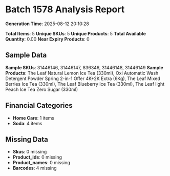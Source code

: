 # Batch 1578 Analysis Report

**Generation Time**: 2025-08-12 20:10:28

**Total Items**: 5
**Unique SKUs**: 5
**Unique Products**: 5
**Total Available Quantity**: 0.00
**Near Expiry Products**: 0

## Sample Data
**Sample SKUs**: 31446146, 31446147, 836346, 31446148, 31446149
**Sample Products**: The Leaf Natural Lemon Ice Tea (330ml), Oxi Automatic Wash Detergent Powder Spring 2-in-1 Offer 4K+2K Extra (6Kg), The Leaf Mixed Berries Ice Tea (330ml), The Leaf Blueberry Ice Tea (330ml), The Leaf light Peach Ice Tea Zero Sugar (330ml)

## Financial Categories
- **Home Care**: 1 items
- **Soda**: 4 items

## Missing Data
- **Skus**: 0 missing
- **Product_ids**: 0 missing
- **Product_names**: 0 missing
- **Barcodes**: 4 missing

